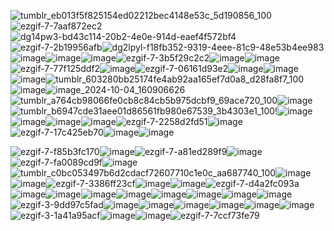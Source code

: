 ![tumblr_eb013f5f825154ed02212bec4148e53c_5d190856_100](https://github.com/user-attachments/assets/6342c730-d8d6-49b2-ba5e-8aebc6105624)![ezgif-7-7aaf872ec2](https://github.com/user-attachments/assets/80f1466d-275d-40ed-83b6-dbaa05e58618)![dg14pw3-bd43c114-20b2-4e0e-914d-eaef4f572bf4](https://github.com/user-attachments/assets/540ade20-6e9d-4e53-b816-52c6ab151d21)![ezgif-7-2b19956afb](https://github.com/user-attachments/assets/c1eba8bc-ec13-4033-9562-e7137647efe6)![dg2lpyl-f18fb352-9319-4eee-81c9-48e53b4ee983](https://github.com/user-attachments/assets/30739ded-75d4-4b9b-bc8a-880d453bdbbc)![image](https://github.com/user-attachments/assets/e36f544e-b618-48e1-b71e-b23236a4e39d)![image](https://github.com/user-attachments/assets/9cc3b687-723d-4531-a821-e94a8b99f69b)![image](https://github.com/user-attachments/assets/495aafd3-f953-4fa1-aecd-3f7e18144649)![ezgif-7-3b5f29c2c2](https://github.com/user-attachments/assets/f4d5fde4-b510-454d-969d-d47d61cf6fdc)![image](https://github.com/user-attachments/assets/8bc59d73-4e85-4383-957a-eba3a58663a0)![image](https://github.com/user-attachments/assets/5e36380c-3081-4ca3-b28a-e1c4f5ed534a)![ezgif-7-77f125ddf2](https://github.com/user-attachments/assets/53b4d055-ec2e-4bbd-94ba-a4ff59748901)![image](https://github.com/user-attachments/assets/230cb49a-fe1f-418a-8e66-05380338b89e)![ezgif-7-06161d93e2](https://github.com/user-attachments/assets/ff629ff4-4175-4101-bda6-3e02aff2f605)![image](https://github.com/user-attachments/assets/725f2d9d-615c-4a1f-a7f9-127d49e36882)![image](https://github.com/user-attachments/assets/4b6570b0-640b-4211-a790-c696a7a903aa)![image](https://github.com/user-attachments/assets/1bc0a440-7484-4420-a3ee-7a4cb98fc1e0)![tumblr_603280bb25174fe4ab92aa165ef7d0a8_d28fa8f7_100](https://github.com/user-attachments/assets/74905534-9996-49b7-85fa-49679be9dac5)![image](https://github.com/user-attachments/assets/c9ed8fc6-78a5-48df-9a61-c96e1a643de0)![image_2024-10-04_160906626](https://github.com/user-attachments/assets/38da4b2b-faee-4126-b637-b45c343da062)![tumblr_a764cb98066fe0cb8c84cb5b975dcbf9_69ace720_100](https://github.com/user-attachments/assets/5545ad2c-21e9-4791-a08e-0919667bc57b)![image](https://github.com/user-attachments/assets/a425a994-adcb-40fd-b80d-4c569101a49c)![tumblr_b6947cde31aee01d86561fb980e67539_3b4303e1_100](https://github.com/user-attachments/assets/68cb0507-ace5-4a87-b2ed-4b3c5ddf0745)!![image](https://github.com/user-attachments/assets/f0529f48-0abf-4314-a0aa-5e523251b451)![image](https://github.com/user-attachments/assets/753eb006-276f-4946-8c00-13805fc54a07)![image](https://github.com/user-attachments/assets/8ea66dbc-ddd4-408d-8299-3becae6b067e)![image](https://github.com/user-attachments/assets/081d64de-63a2-48b5-aabf-cd2fff4b12a3)![ezgif-7-2258d2fd51](https://github.com/user-attachments/assets/2762dd3e-9b54-43a8-a19b-5a6cda96b574)![image](https://github.com/user-attachments/assets/c68f527d-eddb-4d6f-bea3-468be7bca48d)![ezgif-7-17c425eb70](https://github.com/user-attachments/assets/18ddb224-59a5-4f7a-aeeb-490a8adfa029)![image](https://github.com/user-attachments/assets/1f4e0187-d512-4cc5-9955-4d6f54366654)![image](https://github.com/user-attachments/assets/8b4e7c35-4236-48b5-baff-369fd7126049)





![ezgif-7-f85b3fc170](https://github.com/user-attachments/assets/9769d5f9-9f3d-4e78-b22e-afeb8dec5c3c)![image](https://github.com/user-attachments/assets/9d791537-e4ca-42eb-bd14-b26b123453fc)![ezgif-7-a81ed289f9](https://github.com/user-attachments/assets/256b654d-73a6-4aaa-874e-19ff37cc0116)![image](https://github.com/user-attachments/assets/7b87ab6c-9f20-4a66-9ac7-c3b67f261a5f)![ezgif-7-fa0089cd9f](https://github.com/user-attachments/assets/d5580ecd-2233-44e7-b860-9e86ee7b459a)![image](https://github.com/user-attachments/assets/e864d96b-ee3c-4339-bbe7-e51685642318)![tumblr_c0bc053497b6d2cdacf72607710c1e0c_aa687740_100](https://github.com/user-attachments/assets/545d8d10-9a58-4b62-89e6-ddf5cc058dcf)![image](https://github.com/user-attachments/assets/dfb5b37e-b32a-4c9b-83fa-bb98e3f6dabf)![image](https://github.com/user-attachments/assets/48c03e34-dafc-49d2-87ba-f88d8a32db9c)![ezgif-7-3386ff23cf](https://github.com/user-attachments/assets/8e0a22fa-e70f-4157-bfe2-58d54b3ec3ce)![image](https://github.com/user-attachments/assets/96dbb14f-7546-4dd2-a699-c29f946fe991)![image](https://github.com/user-attachments/assets/eba5d660-f308-4e09-94c5-d60575905b70)![ezgif-7-d4a2fc093a](https://github.com/user-attachments/assets/0713059a-9d74-4ae5-9b1c-c99a871da63f)![image](https://github.com/user-attachments/assets/4424aef1-950c-4100-87c6-8261fc5853fa)![image](https://github.com/user-attachments/assets/d46efc0e-8bf0-4ae1-bcd5-148069716ba3)![image](https://github.com/user-attachments/assets/bd4c3806-c7e4-4704-80d9-6d68d641a1a0)![image](https://github.com/user-attachments/assets/3d4e3e9c-babc-4958-935f-6de2baebd84b)![image](https://github.com/user-attachments/assets/216c2c00-13bf-4e62-8345-5a4dd15801da)![image](https://github.com/user-attachments/assets/290276b3-6096-493e-8ae1-08e7dc359761)![image](https://github.com/user-attachments/assets/db9d5802-9515-495a-aa40-16df6ee83a43)![image](https://github.com/user-attachments/assets/9ac496f2-596d-424e-b7eb-fbbbb4325c73)![ezgif-3-9dd97c5fad](https://github.com/user-attachments/assets/f616f63d-1bc2-4f72-95b5-eeb21d2f8f05)![image](https://github.com/user-attachments/assets/6d128f71-f700-4d69-a661-274787e2378f)![image](https://github.com/user-attachments/assets/c38c1e0c-d127-4b3c-a9e3-dbacf6512dcd)![image](https://github.com/user-attachments/assets/0eba987b-338f-435e-9670-2d497967aeab)![image](https://github.com/user-attachments/assets/0e48153c-d014-4d80-abbb-0a5374c382a6)![image](https://github.com/user-attachments/assets/c191fe25-e81f-4a9f-9ea7-ef0fa8cdf42d)![image](https://github.com/user-attachments/assets/7770834d-794e-405a-8d40-bd4f065cbff6)![ezgif-3-1a41a95acf](https://github.com/user-attachments/assets/d891ea05-9723-4a46-b4e0-daa6b97a59d0)![image](https://github.com/user-attachments/assets/1b870fc2-f529-4a65-8247-a2b8a2bec3c7)![image](https://github.com/user-attachments/assets/7e8f2dd3-8a17-4f09-aa55-3ecbee105c8d)![ezgif-7-7ccf73fe79](https://github.com/user-attachments/assets/c2946a77-95dd-4068-b48d-fa503ece0d26)


























































